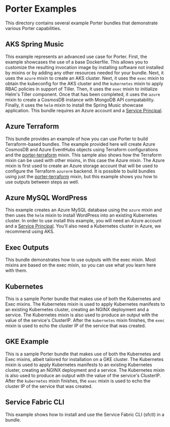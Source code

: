 # Porter Examples

This directory contains several example Porter bundles that demonstrate various Porter capabilities.

## AKS Spring Music

This example represents an advanced use case for Porter. First, the example showcases the use of a base Dockerfile. This allows you to customize the resulting invocation image by installing software not installed by mixins or by adding any other resources needed for your bundle. Next, it uses the `azure` mixin to create an AKS cluster. Next, it uses the `exec` mixin to obtain the kubeconfig for the AKS cluster and the `kubernetes` mixin to apply RBAC policies in support of Tiller. Then, it uses the `exec` mixin to initialize Helm's Tiller component. Once that has been completed, it uses the `azure` mixin to create a CosmosDB instance with MongoDB API compatability. Finally, it uses the `helm` mixin to install the Spring Music showcase application. This bundle requires an Azure account and a [Service Principal](https://docs.microsoft.com/en-us/cli/azure/create-an-azure-service-principal-azure-cli?view=azure-cli-latest).

## Azure Terraform

This bundle provides an example of how you can use Porter to build Terraform-based bundles. The example provided here will create Azure CosmosDB and Azure EventHubs objects using Terraform configurations and the [porter-terraform](https://github.com/deislabs/porter-terraform/) mixin. This sample also shows how the Terraform mixin can be used with other mixins, in this case the Azure mixin. The Azure mixin is first used to create an Azure storage account that will be used to configure the Terraform `azurerm` backend. It is possible to build bundles using just the [porter-terraform](https://github.com/deislabs/porter-terraform) mixin, but this example shows you how to use outputs between steps as well.

## Azure MySQL WordPress

This example creates an Azure MySQL database using the `azure` mixin and then uses the `helm` mixin to install WordPress into an existing Kubernetes cluster. In order to use install this example, you will need an Azure account and a [Service Principal](https://docs.microsoft.com/en-us/cli/azure/create-an-azure-service-principal-azure-cli?view=azure-cli-latest). You'll also need a Kubernetes cluster in Azure, we recommend using AKS.

## Exec Outputs

This bundle demonstrates how to use outputs with the exec mixin. Most mixins are based on the exec mixin, so you can use what you learn here with them.

## Kubernetes

This is a sample Porter bundle that makes use of both the Kubernetes and Exec mixins. The Kubernetes mixin is used to apply Kubernetes manifests to an existing Kubernetes cluster, creating an NGINX deployment and a service. The Kubernetes mixin is also used to produce an output with the value of the service's ClusterIP.  After the `kubernetes` mixin finishes, the `exec` mixin is used to echo the cluster IP of the service that was created.

## GKE Example

This is a sample Porter bundle that makes use of both the Kubernetes and Exec mixins, albeit tailored for installation on a GKE cluster. The Kubernetes mixin is used to apply Kubernetes manifests to an existing Kubernetes cluster, creating an NGINX deployment and a service. The Kubernetes mixin is also used to produce an output with the value of the service's ClusterIP.  After the `kubernetes` mixin finishes, the `exec` mixin is used to echo the cluster IP of the service that was created.

## Service Fabric CLI

This example shows how to install and use the Service Fabric CLI (sfctl) in a bundle.